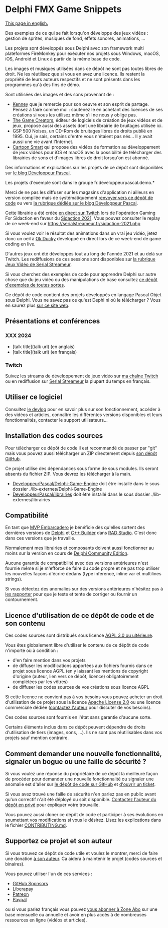# Delphi FMX Game Snippets

[This page in english.](README.md)

Des exemples de ce qui se fait lorsqu'on développe des jeux vidéos : gestion de sprites, musiques de fond, effets sonores, animations, ...

Les projets sont développés sous Delphi avec son framework multi plateformes FireMonkey pour exécuter nos projets sous Windows, macOS, iOS, Android et Linux à partir de la même base de code.

Les images et musiques utilisées dans ce dépôt ne sont pas toutes libres de droit. Ne les réutilisez que si vous en avez une licence. Ils restent la propriété de leurs auteurs respectifs et ne sont présents dans les programmes qu'à des fins de démo.

Sont utilisées des images et des sons provenant de :

* [Kenney](https://kenney.nl/) que je remercie pour son oeuvre et son esprit de partage. Pensez à faire comme moi : soutenez le en achetant des licences de ses créations si vous les utilisez même s'il ne nous y oblige pas.
* [The Game Creators](https://www.thegamecreators.com/), éditeur de logiciels de création de jeux vidéos et de jeux, propose aussi des assets dont une librairie de bruitages utilisée ici.
* GSP 500 Noises, un CD-Rom de bruitages libres de droits publié en 1995. Oui, je sais, certains d'entre vous n'étaient pas nés... Il y avait aussi une vie avant l'Internet.
* [Cartoon Smart](https://vasur.fr/cartoonsmart) qui propose des vidéos de formation au développement de jeux vidéos pour iOS et macOS avec la possibilité de télécharger des librairies de sons et d'images libres de droit lorsqu'on est abonné.

Des informations et explications sur les projets de ce dépôt sont disponibles sur [le blog Développeur Pascal](https://developpeur-pascal.fr/).

Les projets d'exemple sont dans le groupe fr.developpeurpascal.demo.*

Merci de ne pas les diffuser sur les magasins d'application ni ailleurs en version compilée mais de systématiquement [renvoyer vers ce dépôt de code](https://github.com/DeveloppeurPascal/Delphi-FMX-Game-Snippets) ou vers [la rubrique dédiée sur le blog Développeur Pascal](https://developpeur-pascal.fr/delphi-fmx-game-snippets.html).

Cette librairie a été créée [en direct sur Twitch](https://www.twitch.tv/patrickpremartin) lors de l'opération Gaming For Sidaction en faveur du [Sidaction 2021](https://sidaction.org). Vous pouvez consulter le replay de ce week-end sur https://serialstreameur.fr/sidaction-2021.php

Si vous voulez voir le résultat des animations dans un vrai jeu vidéo, jetez donc un oeil à [Ok Ducky](https://okducky.gamolf.fr/) développé en direct lors de ce week-end de game coding en live.

D'autres jeux ont été développés tout au long de l'année 2021 et au delà sur Twitch. Les rediffusions de ces sessions sont disponibles sur [la rubrique Jeux Vidéo de Serial Streameur](https://serialstreameur.fr/jeux-video.php).

Si vous cherchez des exemples de code pour apprendre Delphi sur autre chose que du jeu vidéo ou des manipulations de base consultez [ce dépôt d'exemples de toutes sortes](https://github.com/DeveloppeurPascal/Delphi-samples).

Ce dépôt de code contient des projets développés en langage Pascal Objet sous Delphi. Vous ne savez pas ce qu'est Dephi ni où le télécharger ? Vous en saurez plus [sur ce site web](https://delphi-resources.developpeur-pascal.fr/).

## Présentations et conférences

### XXX 2024

* [talk title](talk url) (en anglais)
* [talk title](talk url) (en français)

### Twitch

Suivez les streams de développement de jeux vidéo sur [ma chaîne Twitch](https://www.twitch.tv/patrickpremartin) ou en rediffusion sur [Serial Streameur](https://serialstreameur.fr) la plupart du temps en français.

## Utiliser ce logiciel

Consultez [le devlog](https://developpeur-pascal.fr/delphi-fmx-game-snippets.html) pour en savoir plus sur son fonctionnement, accéder à des vidéos et articles, connaître les différentes versions disponibles et leurs fonctionnalités, contacter le support utilisateurs...

## Installation des codes sources

Pour télécharger ce dépôt de code il est recommandé de passer par "git" mais vous pouvez aussi télécharger un ZIP directement depuis [son dépôt GitHub](https://github.com/DeveloppeurPascal/Delphi-FMX-Game-Snippets).

Ce projet utilise des dépendances sous forme de sous modules. Ils seront absents du fichier ZIP. Vous devrez les télécharger à la main.

* [DeveloppeurPascal/Delphi-Game-Engine](https://github.com/DeveloppeurPascal/Delphi-Game-Engine) doit être installé dans le sous dossier ./lib-externes/Delphi-Game-Engine
* [DeveloppeurPascal/librairies](https://github.com/DeveloppeurPascal/librairies) doit être installé dans le sous dossier ./lib-externes/librairies

## Compatibilité

En tant que [MVP Embarcadero](https://www.embarcadero.com/resources/partners/mvp-directory) je bénéficie dès qu'elles sortent des dernières versions de [Delphi](https://www.embarcadero.com/products/delphi) et [C++ Builder](https://www.embarcadero.com/products/cbuilder) dans [RAD Studio](https://www.embarcadero.com/products/rad-studio). C'est donc dans ces versions que je travaille.

Normalement mes librairies et composants doivent aussi fonctionner au moins sur la version en cours de [Delphi Community Edition](https://www.embarcadero.com/products/delphi/starter).

Aucune garantie de compatibilité avec des versions antérieures n'est fournie même si je m'efforce de faire du code propre et ne pas trop utiliser les nouvelles façons d'écrire dedans (type inference, inline var et multilines strings).

Si vous détectez des anomalies sur des versions antérieures n'hésitez pas à [les rapporter](https://github.com/DeveloppeurPascal/Delphi-FMX-Game-Snippets/issues) pour que je teste et tente de corriger ou fournir un contournement.

## Licence d'utilisation de ce dépôt de code et de son contenu

Ces codes sources sont distribués sous licence [AGPL 3.0 ou ultérieure](https://choosealicense.com/licenses/agpl-3.0/).

Vous êtes globalement libre d'utiliser le contenu de ce dépôt de code n'importe où à condition :
* d'en faire mention dans vos projets
* de diffuser les modifications apportées aux fichiers fournis dans ce projet sous licence AGPL (en y laissant les mentions de copyright d'origine (auteur, lien vers ce dépôt, licence) obligatoirement complétées par les vôtres)
* de diffuser les codes sources de vos créations sous licence AGPL

Si cette licence ne convient pas à vos besoins vous pouvez acheter un droit d'utilisation de ce projet sous la licence [Apache License 2.0](https://choosealicense.com/licenses/apache-2.0/) ou une licence commerciale dédiée ([contactez l'auteur](https://developpeur-pascal.fr/nous-contacter.php) pour discuter de vos besoins).

Ces codes sources sont fournis en l'état sans garantie d'aucune sorte.

Certains éléments inclus dans ce dépôt peuvent dépendre de droits d'utilisation de tiers (images, sons, ...). Ils ne sont pas réutilisables dans vos projets sauf mention contraire.

## Comment demander une nouvelle fonctionnalité, signaler un bogue ou une faille de sécurité ?

Si vous voulez une réponse du propriétaire de ce dépôt la meilleure façon de procéder pour demander une nouvelle fonctionnalité ou signaler une anomalie est d'aller sur [le dépôt de code sur GitHub](https://github.com/DeveloppeurPascal/Delphi-FMX-Game-Snippets) et [d'ouvrir un ticket](https://github.com/DeveloppeurPascal/Delphi-FMX-Game-Snippets/issues).

Si vous avez trouvé une faille de sécurité n'en parlez pas en public avant qu'un correctif n'ait été déployé ou soit disponible. [Contactez l'auteur du dépôt en privé](https://developpeur-pascal.fr/nous-contacter.php) pour expliquer votre trouvaille.

Vous pouvez aussi cloner ce dépôt de code et participer à ses évolutions en soumettant vos modifications si vous le désirez. Lisez les explications dans le fichier [CONTRIBUTING.md](CONTRIBUTING.md).

## Supportez ce projet et son auteur

Si vous trouvez ce dépôt de code utile et voulez le montrer, merci de faire une donation [à son auteur](https://github.com/DeveloppeurPascal). Ca aidera à maintenir le projet (codes sources et binaires).

Vous pouvez utiliser l'un de ces services :

* [GitHub Sponsors](https://github.com/sponsors/DeveloppeurPascal)
* [Liberapay](https://liberapay.com/PatrickPremartin)
* [Patreon](https://www.patreon.com/patrickpremartin)
* [Paypal](https://www.paypal.com/paypalme/patrickpremartin)

ou si vous parlez français vous pouvez [vous abonner à Zone Abo](https://zone-abo.fr/nos-abonnements.php) sur une base mensuelle ou annuelle et avoir en plus accès à de nombreuses ressources en ligne (vidéos et articles).
